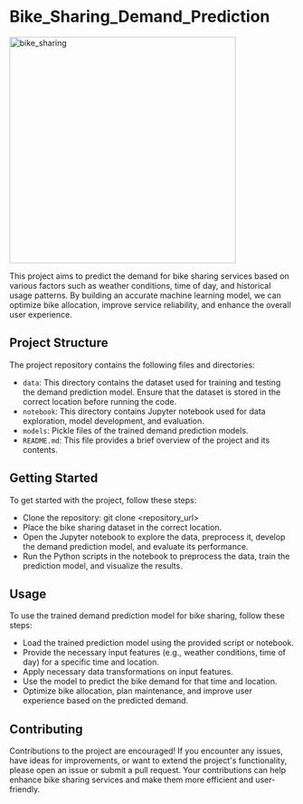 # Bike_Sharing_Demand_Prediction
<img align="centre" alt="bike_sharing" width="400" src="https://camo.githubusercontent.com/8380dc59d3d42c26d3ad122c48e21ecf3723d2ef024fe29c0ccca0f1b2f4f7cf/68747470733a2f2f63646e2e6472696262626c652e636f6d2f75736572732f3434393632362f73637265656e73686f74732f333637393734382f62696b655f73686172696e672e676966">

This project aims to predict the demand for bike sharing services based on various factors such as weather conditions, time of day, and historical usage patterns. By building an accurate machine learning model, we can optimize bike allocation, improve service reliability, and enhance the overall user experience.

## Project Structure
The project repository contains the following files and directories:

* `data`: This directory contains the dataset used for training and testing the demand prediction model. Ensure that the dataset is stored in the correct location before running the code.
* `notebook`: This directory contains Jupyter notebook used for data exploration, model development, and evaluation.
* `models`: Pickle files of the trained demand prediction models.
* `README.md`: This file provides a brief overview of the project and its contents.

## Getting Started
To get started with the project, follow these steps:

* Clone the repository: git clone <repository_url>
* Place the bike sharing dataset in the correct location.
* Open the Jupyter notebook to explore the data, preprocess it, develop the demand prediction model, and evaluate its performance.
* Run the Python scripts in the notebook to preprocess the data, train the prediction model, and visualize the results.

## Usage
To use the trained demand prediction model for bike sharing, follow these steps:

* Load the trained prediction model using the provided script or notebook.
* Provide the necessary input features (e.g., weather conditions, time of day) for a specific time and location.
* Apply necessary data transformations on input features.
* Use the model to predict the bike demand for that time and location.
* Optimize bike allocation, plan maintenance, and improve user experience based on the predicted demand.

## Contributing
Contributions to the project are encouraged! If you encounter any issues, have ideas for improvements, or want to extend the project's functionality, please open an issue or submit a pull request. Your contributions can help enhance bike sharing services and make them more efficient and user-friendly.
